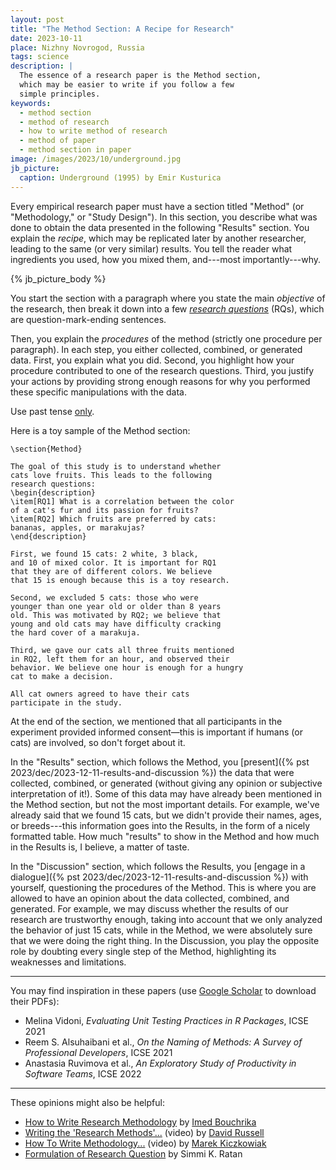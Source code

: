```yaml
---
layout: post
title: "The Method Section: A Recipe for Research"
date: 2023-10-11
place: Nizhny Novrogod, Russia
tags: science
description: |
  The essence of a research paper is the Method section,
  which may be easier to write if you follow a few
  simple principles.
keywords:
  - method section
  - method of research
  - how to write method of research
  - method of paper
  - method section in paper
image: /images/2023/10/underground.jpg
jb_picture:
  caption: Underground (1995) by Emir Kusturica
---
```


Every empirical research paper must have a section titled "Method" (or "Methodology," or "Study Design"). In this section, you describe what was done to obtain the data presented in the following "Results" section. You explain the _recipe_, which may be replicated later by another researcher, leading to the same (or very similar) results. You
tell the reader what ingredients you used, how you mixed them, and---most
importantly---why.

<!--more-->

{% jb_picture_body %}

You start the section with a paragraph where you state the main _objective_ of the
research, then break it down into a few 
[_research questions_](https://en.wikipedia.org/wiki/Research_question) (RQs),
which are question-mark-ending sentences.

Then, you explain the _procedures_ of the method (strictly one procedure per paragraph). 
In each step, you either collected, combined, or generated data. First, you explain what
you did. Second, you highlight how your procedure contributed to one of the
research questions. Third, you justify your actions by providing strong enough
reasons for why you performed these specific manipulations with the data.

Use past tense
[only](https://www.scribbr.com/frequently-asked-questions/tense-methods-section/).

Here is a toy sample of the Method section:

``` 
\section{Method}

The goal of this study is to understand whether 
cats love fruits. This leads to the following 
research questions:   
\begin{description}
\item[RQ1] What is a correlation between the color 
of a cat's fur and its passion for fruits? 
\item[RQ2] Which fruits are preferred by cats: 
bananas, apples, or marakujas?
\end{description}

First, we found 15 cats: 2 white, 3 black, 
and 10 of mixed color. It is important for RQ1 
that they are of different colors. We believe 
that 15 is enough because this is a toy research.

Second, we excluded 5 cats: those who were 
younger than one year old or older than 8 years 
old. This was motivated by RQ2; we believe that 
young and old cats may have difficulty cracking 
the hard cover of a marakuja.

Third, we gave our cats all three fruits mentioned 
in RQ2, left them for an hour, and observed their 
behavior. We believe one hour is enough for a hungry
cat to make a decision.

All cat owners agreed to have their cats 
participate in the study. 
```

At the end of the section, we mentioned that all participants in the experiment
provided informed consent—this is important if humans (or cats) are involved,
so don't forget about it.

In the "Results" section, which follows the Method, you 
[present]({% pst 2023/dec/2023-12-11-results-and-discussion %}) the data that
were collected, combined, or generated (without giving any opinion or
subjective interpretation of it!). Some of this data may have already been
mentioned in the Method section, but not the most important details. For
example, we've already said that we found 15 cats, but we didn't provide their
names, ages, or breeds---this information goes into the Results, in the form of
a nicely formatted table. How much "results" to show in the Method and how much
in the Results is, I believe, a matter of taste.

In the "Discussion" section, which follows the Results, you 
[engage in a dialogue]({% pst 2023/dec/2023-12-11-results-and-discussion %})
with yourself, questioning the procedures of the Method. This is where
you are allowed to have an opinion about the data collected, combined, and
generated. For example, we may discuss whether the results of our research
are trustworthy enough, taking into account that we only analyzed the behavior
of just 15 cats, while in the Method, we were absolutely sure that we were doing
the right thing. In the Discussion, you play the opposite role by doubting
every single step of the Method, highlighting its weaknesses and limitations.

<hr/>

You may find inspiration in these papers 
(use [Google Scholar](https://scholar.google.com/) to download their PDFs):

  * Melina Vidoni, _Evaluating Unit Testing Practices in R Packages_, ICSE 2021
  * Reem S. Alsuhaibani et al., _On the Naming of Methods: A Survey of Professional Developers_, ICSE 2021
  * Anastasia Ruvimova et al., _An Exploratory Study of Productivity in Software Teams_, ICSE 2022

<hr/>

These opinions might also be helpful:

  * [How to Write Research Methodology](https://research.com/research/how-to-write-research-methodology)
    by [Imed Bouchrika](https://scholar.google.com/citations?user=kudrpNsAAAAJ)
  * [Writing the 'Research Methods'...](https://www.youtube.com/watch?v=SxKd66g7M1s) (video)
    by [David Russell](https://soc.appstate.edu/faculty-staff/david-russell-phd)
  * [How To Write Methodology...](https://www.youtube.com/watch?v=jWPul_eifeU) (video)
    by [Marek Kiczkowiak](https://scholar.google.com/citations?user=MR45-AwAAAAJ)
  * [Formulation of Research Question](https://www.ncbi.nlm.nih.gov/pmc/articles/PMC6322175/)
    by Simmi K. Ratan

